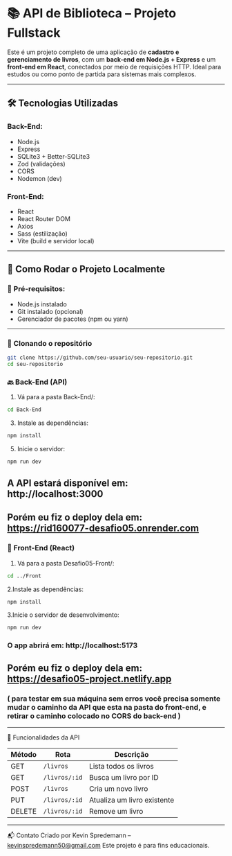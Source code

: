 # 📚 API de Biblioteca – Projeto Fullstack

Este é um projeto completo de uma aplicação de **cadastro e gerenciamento de livros**, com um **back-end em Node.js + Express** e um **front-end em React**, conectados por meio de requisições HTTP. Ideal para estudos ou como ponto de partida para sistemas mais complexos.

---

## 🛠️ Tecnologias Utilizadas

### Back-End:
- Node.js
- Express
- SQLite3 + Better-SQLite3
- Zod (validações)
- CORS
- Nodemon (dev)

### Front-End:
- React
- React Router DOM
- Axios
- Sass (estilização)
- Vite (build e servidor local)

---

## 🚀 Como Rodar o Projeto Localmente

### 🔧 Pré-requisitos:
- Node.js instalado
- Git instalado (opcional)
- Gerenciador de pacotes (npm ou yarn)

---

### 🧩 Clonando o repositório

```bash
git clone https://github.com/seu-usuario/seu-repositorio.git
cd seu-repositorio
```

### 🔙 Back-End (API)
1. Vá para a pasta Back-End/:
```bash
cd Back-End
```

3. Instale as dependências:
```bash
npm install
```

5. Inicie o servidor:
```bash
npm run dev
```

## A API estará disponível em: http://localhost:3000
## Porém eu fiz o deploy dela em: https://rid160077-desafio05.onrender.com


### 🎨 Front-End (React)
1. Vá para a pasta Desafio05-Front/:
```bash
cd ../Front
```

2.Instale as dependências:
```bash
npm install
```

3.Inicie o servidor de desenvolvimento:
```bash
npm run dev
```

### O app abrirá em: http://localhost:5173
## Porém eu fiz o deploy dela em: https://desafio05-project.netlify.app

### ( para testar em sua máquina sem erros você precisa somente mudar o caminho da API que esta na pasta do front-end, e retirar o caminho colocado no CORS do back-end )

---

📌 Funcionalidades da API


| Método | Rota          | Descrição                   |
| ------ | ------------- | --------------------------- |
| GET    | `/livros`     | Lista todos os livros       |
| GET    | `/livros/:id` | Busca um livro por ID       |
| POST   | `/livros`     | Cria um novo livro          |
| PUT    | `/livros/:id` | Atualiza um livro existente |
| DELETE | `/livros/:id` | Remove um livro             |

---

📬 Contato
Criado por Kevin Spredemann – kevinspredemann50@gmail.com
Este projeto é para fins educacionais.
